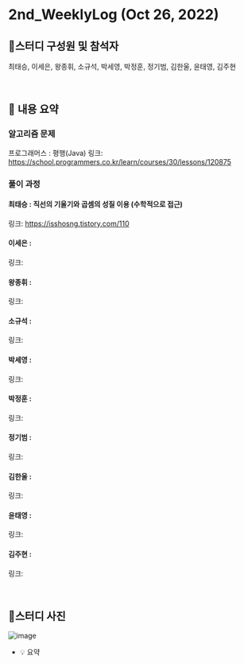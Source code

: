 # 2nd_WeeklyLog (Oct 26, 2022)

## 🔻**스터디 구성원 및 참석자**

최태승, 이세은, 왕종휘, 소규석, 박세영, 박정훈, 정기범, 김한울, 윤태영, 김주현

<br>

## 🔻 **내용 요약**

### 알고리즘 문제
프로그래머스 : 평행(Java)
링크: https://school.programmers.co.kr/learn/courses/30/lessons/120875


### 풀이 과정

#### 최태승 : 직선의 기울기와 곱셈의 성질 이용 (수학적으로 접근)
링크: https://isshosng.tistory.com/110

#### 이세은 : 
링크: 

#### 왕종휘 : 
링크: 

#### 소규석 : 
링크:

#### 박세영 : 
링크: 

#### 박정훈 : 
링크:

#### 정기범 : 
링크: 

#### 김한울 : 
링크:

#### 윤태영 : 
링크: 

#### 김주현 : 
링크: 


<br>

## 🔻**스터디 사진**
![image](https://user-images.githubusercontent.com/96964263/198456554-7f9e78c2-d6a1-4579-9751-035faa265113.png)



<aside>

 - 💡 요약
 

</aside>
